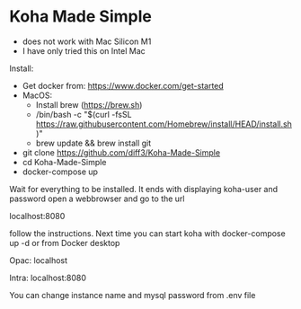 # Koha Made Simple

- does not work with Mac Silicon M1
- I have only tried this on Intel Mac

Install:
- Get docker from: https://www.docker.com/get-started
- MacOS:
  - Install brew (https://brew.sh)
  - /bin/bash -c "$(curl -fsSL https://raw.githubusercontent.com/Homebrew/install/HEAD/install.sh)"
  - brew update && brew install git
- git clone https://github.com/diff3/Koha-Made-Simple
- cd Koha-Made-Simple
- docker-compose up

Wait for everything to be installed. It ends with displaying koha-user and password
open a webbrowser and go to the url

localhost:8080

follow the instructions. Next time you can start koha with docker-compose up -d or from Docker desktop

Opac: localhost

Intra: localhost:8080

You can change instance name and mysql password from .env file

